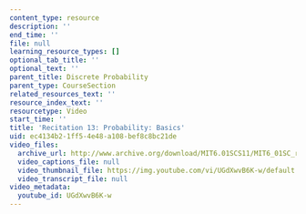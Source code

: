 ```yaml
---
content_type: resource
description: ''
end_time: ''
file: null
learning_resource_types: []
optional_tab_title: ''
optional_text: ''
parent_title: Discrete Probability
parent_type: CourseSection
related_resources_text: ''
resource_index_text: ''
resourcetype: Video
start_time: ''
title: 'Recitation 13: Probability: Basics'
uid: ec4134b2-1ff5-4e48-a108-bef8c8bc21de
video_files:
  archive_url: http://www.archive.org/download/MIT6.01SCS11/MIT6_01SC_rec13_300k.mp4
  video_captions_file: null
  video_thumbnail_file: https://img.youtube.com/vi/UGdXwvB6K-w/default.jpg
  video_transcript_file: null
video_metadata:
  youtube_id: UGdXwvB6K-w
---
```

